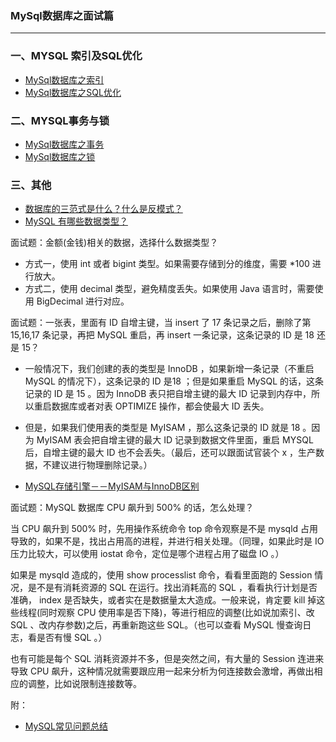 ### MySql数据库之面试篇 ###
***

### 一、MYSQL 索引及SQL优化 ###


- [MySql数据库之索引](https://github.com/jxjjzm/jxjjzm.github.io/blob/master/Database%E7%B3%BB%E5%88%97/Mysql/MySql%E6%95%B0%E6%8D%AE%E5%BA%93%E4%B9%8B%E7%B4%A2%E5%BC%95.md)
- [MySql数据库之SQL优化](https://github.com/jxjjzm/jxjjzm.github.io/blob/master/Database%E7%B3%BB%E5%88%97/Mysql/MySql%E6%95%B0%E6%8D%AE%E5%BA%93%E4%B9%8BSQL%E4%BC%98%E5%8C%96.md)






### 二、MYSQL事务与锁 ###


- [MySql数据库之事务](https://github.com/jxjjzm/jxjjzm.github.io/blob/master/Database%E7%B3%BB%E5%88%97/Mysql/MySql%E6%95%B0%E6%8D%AE%E5%BA%93%E4%B9%8B%E4%BA%8B%E5%8A%A1.md)
- [MySql数据库之锁](https://github.com/jxjjzm/jxjjzm.github.io/blob/master/Database%E7%B3%BB%E5%88%97/Mysql/MySql%E6%95%B0%E6%8D%AE%E5%BA%93%E4%B9%8B%E9%94%81.md)




### 三、其他 ###




- [数据库的三范式是什么？什么是反模式？](http://blog.720ui.com/2017/mysql_core_07_anti-pattern/)
- [MySQL 有哪些数据类型？](https://www.runoob.com/mysql/mysql-data-types.html)


面试题：金额(金钱)相关的数据，选择什么数据类型？

- 方式一，使用 int 或者 bigint 类型。如果需要存储到分的维度，需要 *100 进行放大。
- 方式二，使用 decimal 类型，避免精度丢失。如果使用 Java 语言时，需要使用 BigDecimal 进行对应。



面试题：一张表，里面有 ID 自增主键，当 insert 了 17 条记录之后，删除了第 15,16,17 条记录，再把 MySQL 重启，再 insert 一条记录，这条记录的 ID 是 18 还是 15？



- 一般情况下，我们创建的表的类型是 InnoDB ，如果新增一条记录（不重启 MySQL 的情况下），这条记录的 ID 是18 ；但是如果重启 MySQL 的话，这条记录的 ID 是 15 。因为 InnoDB 表只把自增主键的最大 ID 记录到内存中，所以重启数据库或者对表 OPTIMIZE 操作，都会使最大 ID 丢失。


- 但是，如果我们使用表的类型是 MyISAM ，那么这条记录的 ID 就是 18 。因为 MyISAM 表会把自增主键的最大 ID 记录到数据文件里面，重启 MYSQL 后，自增主键的最大 ID 也不会丢失。（最后，还可以跟面试官装个 x ，生产数据，不建议进行物理删除记录。）


- [MySQL存储引擎－－MyISAM与InnoDB区别](https://github.com/muyinchen/woker/blob/master/mysql/MySQL%E5%AD%98%E5%82%A8%E5%BC%95%E6%93%8E%EF%BC%8D%EF%BC%8DMyISAM%E4%B8%8EInnoDB%E5%8C%BA%E5%88%AB.md)


面试题：MySQL 数据库 CPU 飙升到 500% 的话，怎么处理？

当 CPU 飙升到 500% 时，先用操作系统命令 top 命令观察是不是 mysqld 占用导致的，如果不是，找出占用高的进程，并进行相关处理。（同理，如果此时是 IO 压力比较大，可以使用 iostat 命令，定位是哪个进程占用了磁盘 IO 。）

如果是 mysqld 造成的，使用 show processlist 命令，看看里面跑的 Session 情况，是不是有消耗资源的 SQL 在运行。找出消耗高的 SQL ，看看执行计划是否准确， index 是否缺失，或者实在是数据量太大造成。一般来说，肯定要 kill 掉这些线程(同时观察 CPU 使用率是否下降)，等进行相应的调整(比如说加索引、改 SQL 、改内存参数)之后，再重新跑这些 SQL。（也可以查看 MySQL 慢查询日志，看是否有慢 SQL 。）

也有可能是每个 SQL 消耗资源并不多，但是突然之间，有大量的 Session 连进来导致 CPU 飙升，这种情况就需要跟应用一起来分析为何连接数会激增，再做出相应的调整，比如说限制连接数等。


附：

- [MySQL常见问题总结](https://blog.csdn.net/DERRANTCM/article/details/51534411)




















































































